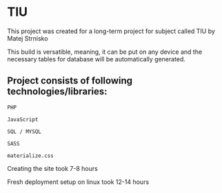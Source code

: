 # TIU
This project was created for a long-term project for subject called TIU by Matej Strnisko

This build is versatible, meaning, it can be put on any device and the necessary tables for database will be automatically generated.

## Project consists of following technologies/libraries:

`PHP`

`JavaScript`

`SQL / MYSQL`

`SASS`

`materialize.css`

Creating the site took 7-8 hours

Fresh deployment setup on linux took 12-14 hours
